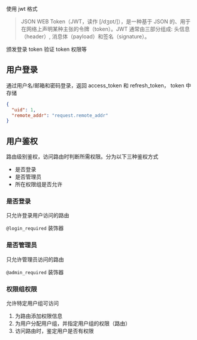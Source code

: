 使用 jwt 格式

> JSON WEB Token（JWT，读作 [/dʒɒt/]），是一种基于 JSON 的、用于在网络上声明某种主张的令牌（token）。JWT 通常由三部分组成: 头信息（header）, 消息体（payload）和签名（signature）。

颁发登录 token
验证 token 权限等

## 用户登录

通过用户名/邮箱和密码登录，返回 access_token 和 refresh_token，
token 中存储

```json
{
  "uid": 1,
  "remote_addr": "request.remote_addr"
}
```

## 用户鉴权

路由级别鉴权，访问路由时判断所需权限。分为以下三种鉴权方式

- 是否登录
- 是否管理员
- 所在权限组是否允许

### 是否登录

只允许登录用户访问的路由

`@login_required` 装饰器

### 是否管理员

只允许管理员访问的路由

`@admin_required` 装饰器

### 权限组权限

允许特定用户组可访问

1. 为路由添加权限信息
2. 为用户分配用户组，并指定用户组的权限（路由）
3. 访问路由时，鉴定用户是否有权限
